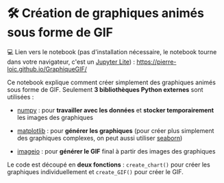 # 🛠️ Création de graphiques animés sous forme de GIF

💻 Lien vers le notebook (pas d'installation nécessaire, le notebook tourne dans votre navigateur, c'est un [Jupyter Lite](https://jupyterlite.readthedocs.io/en/stable/)) : https://pierre-loic.github.io/GraphiqueGIF/

Ce notebook explique comment créer simplement des graphiques animés sous forme de GIF. Seulement **3 bibliothèques Python externes** sont utilisées :

- [numpy](https://numpy.org/doc/stable/) : pour **travailler avec les données** et **stocker temporairement** les images des graphiques

- [matplotlib](https://matplotlib.org) : pour **générer les graphiques** (pour créer plus simplement des graphiques complexes, on peut aussi utiliser [seaborn](https://seaborn.pydata.org))

- [imageio](https://imageio.readthedocs.io/en/stable/) : pour **générer le GIF** final à partir des images des graphiques

Le code est découpé en **deux fonctions** : `create_chart()` pour créer les graphiques individuellement et `create_GIF()` pour créer le GIF.